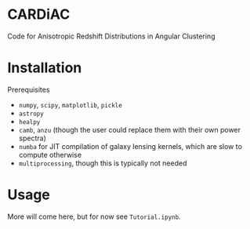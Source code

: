 # CARDiAC

Code for Anisotropic Redshift Distributions in Angular Clustering

# Installation
Prerequisites
- `numpy`, `scipy`, `matplotlib`, `pickle`
- `astropy`
- `healpy`
- `camb`, `anzu` (though the user could replace them with their own power spectra)
- `numba` for JIT compilation of galaxy lensing kernels, which are slow to compute otherwise
- `multiprocessing`, though this is typically not needed

# Usage
More will come here, but for now see `Tutorial.ipynb`.
